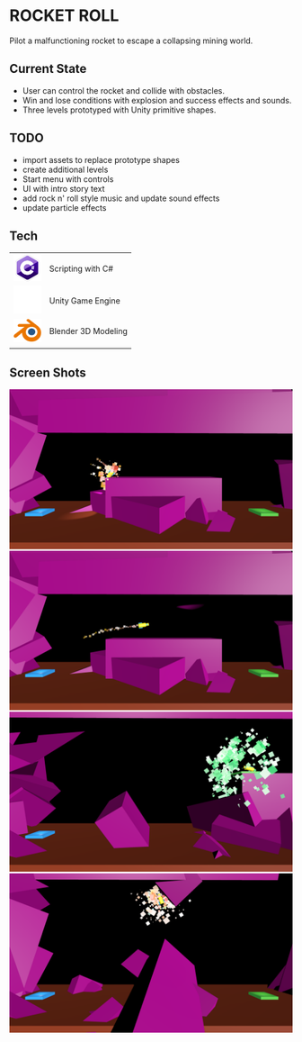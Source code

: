 # ROCKET ROLL

Pilot a malfunctioning rocket to escape a collapsing mining world.

## Current State

- User can control the rocket and collide with obstacles.
- Win and lose conditions with explosion and success effects and sounds.
- Three levels prototyped with Unity primitive shapes.

## TODO

- import assets to replace prototype shapes
- create additional levels
- Start menu with controls
- UI with intro story text
- add rock n' roll style music and update sound effects
- update particle effects

## Tech

|                                                        |                     |
| ------------------------------------------------------ | ------------------- |
| <img src="readmeAssets/csIcon.png" width="50px"/>      | Scripting with C#   |
| <img src="readmeAssets/UnityIcon.png" width="50px"/>   | Unity Game Engine   |
| <img src="readmeAssets/blenderIcon.png" width="50px"/> | Blender 3D Modeling |
|                                                        |                     |

## Screen Shots

![alt text](readmeAssets/crash2.png)
![alt text](readmeAssets/fly.png)
![alt text](readmeAssets/success.png)
![alt text](readmeAssets/crash1.png)
